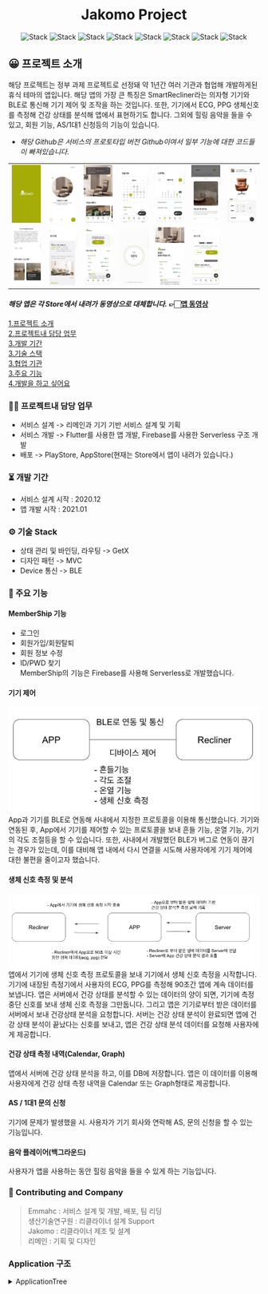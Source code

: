 <h1 align="center">Jakomo Project</h1>  

<div align="center">
 
![Stack](https://img.shields.io/badge/flutter-02569B?style=for-the-badge&logo=Flutter&logoColor=white)
![Stack](https://img.shields.io/badge/android-3DDC84?style=for-the-badge&logo=Android&logoColor=white)
![Stack](https://img.shields.io/badge/apple-000000?style=for-the-badge&logo=IOS&logoColor=white)
![Stack](https://img.shields.io/badge/dart-0175C2?style=for-the-badge&logo=Dart&logoColor=white)
![Stack](https://img.shields.io/badge/kotlin-7F52FF?style=for-the-badge&logo=Kotlin&logoColor=white)
![Stack](https://img.shields.io/badge/swift-F05138?style=for-the-badge&logo=Swift&logoColor=white)
![Stack](https://img.shields.io/badge/firebase-FFCA28?style=for-the-badge&logo=Firebase&logoColor=white)
![Stack](https://img.shields.io/badge/bluetooth-0082FC?style=for-the-badge&logo=BLE&logoColor=white)
 
</div>

## 😀 프로젝트 소개  
해당 프로젝트는 정부 과제 프로젝트로 선정돼 약 1년간 여러 기관과 협업해 개발하게된 휴식 테마의 앱입니다. 해당 앱의 가장 큰 특징은 SmartRecliner라는 의자형 기기와 BLE로 통신해 기기 제어 및 조작을 하는 것입니다. 
또한, 기기에서 ECG, PPG 생체신호를 측정해 건강 상태를 분석해 앱에서 표현하기도 합니다. 그외에 힐링 음악을 들을 수 있고, 회원 기능, AS/1대1 신청등의 기능이 있습니다.

* _해당 Github은 서비스의 프로토타입 버전 Github이여서 일부 기능에 대한 코드들이 빠져있습니다._

<table>
   <tr>
      <td>
         <a href="https://drive.google.com/file/d/1ruBQovASZY0D_ppkiltXThmqzcCsqXss/view?usp=drive_link">
         <img width="200px" src="./1.png">
      </td>
      <td>
         <a href="https://drive.google.com/file/d/1ruBQovASZY0D_ppkiltXThmqzcCsqXss/view?usp=drive_link">
         <img width="200px" src="./2.png">
      </td>
      <td>
         <a href="https://drive.google.com/file/d/1ruBQovASZY0D_ppkiltXThmqzcCsqXss/view?usp=drive_link">
         <img width="200px" src="./3.png">
      </td>
      <td>
         <a href="https://drive.google.com/file/d/1ruBQovASZY0D_ppkiltXThmqzcCsqXss/view?usp=drive_link">
         <img width="200px" src="./4.png">
      </td>
      <td>
         <a href="https://drive.google.com/file/d/1ruBQovASZY0D_ppkiltXThmqzcCsqXss/view?usp=drive_link">
         <img width="200px" src="./5.png">
      </td>
      <td>
         <a href="https://drive.google.com/file/d/1ruBQovASZY0D_ppkiltXThmqzcCsqXss/view?usp=drive_link">
         <img width="200px" src="./6.png">
      </td>
      <td>
         <a href="https://drive.google.com/file/d/1ruBQovASZY0D_ppkiltXThmqzcCsqXss/view?usp=drive_link">
         <img width="200px" src="./7.png">
      </td>      
   </tr>
   <tr>
      <td>
         <a href="https://drive.google.com/file/d/1ruBQovASZY0D_ppkiltXThmqzcCsqXss/view?usp=drive_link">
         <img width="200px" src="./8.png">
      </td>
      <td>
         <a href="https://drive.google.com/file/d/1ruBQovASZY0D_ppkiltXThmqzcCsqXss/view?usp=drive_link">
         <img width="200px" src="./9.png">
      </td>
      <td>
         <a href="https://drive.google.com/file/d/1ruBQovASZY0D_ppkiltXThmqzcCsqXss/view?usp=drive_link">
         <img width="200px" src="./10.png">
      </td>
      <td>
         <a href="https://drive.google.com/file/d/1ruBQovASZY0D_ppkiltXThmqzcCsqXss/view?usp=drive_link">
         <img width="200px" src="./11.png">
      </td>
      <td>
         <a href="https://drive.google.com/file/d/1ruBQovASZY0D_ppkiltXThmqzcCsqXss/view?usp=drive_link">
         <img width="200px" src="./12.png">
      </td>
      <td>
         <a href="https://drive.google.com/file/d/1ruBQovASZY0D_ppkiltXThmqzcCsqXss/view?usp=drive_link">
         <img width="200px" src="./13.png">
      </td>
    </tr>	
</table>

#### _해당 앱은 각 Store에서 내려가 동영상으로 대체합니다._ 👉🏻[앱 동영상](https://drive.google.com/file/d/1ruBQovASZY0D_ppkiltXThmqzcCsqXss/view?usp=drive_link)

[1.프로젝트 소개](#😀-프로젝트-소개)    
[2.프로젝트내 담당 업무](#🧑‍💻-프로젝트내-담당-업무)  
[3.개발 기간](#⏳️-개발-기간)  
[3.기술 스택](#⚙️-기술-Stack)  
[3.협업 기관](#🙌-Contributing-and-Company)   
[3.주요 기능](#📌-주요-기능)  
[4.개발을 하고 싶어요](#Application-구조)

 

### 🧑‍💻 프로젝트내 담당 업무  
+ 서비스 설계 -> 리메인과 기기 기반 서비스 설계 및 기획  
+ 서비스 개발 -> Flutter를 사용한 앱 개발, Firebase를 사용한 Serverless 구조 개발  
+ 배포 -> PlayStore, AppStore(현재는 Store에서 앱이 내려가 있습니다.)    

### ⏳️ 개발 기간  
* 서비스 설계 시작 : 2020.12  
* 앱 개발 시작 : 2021.01    

### ⚙️ 기술 Stack  
* 상태 관리 및 바인딩, 라우팅 -> GetX  
* 디자인 패턴 -> MVC  
* Device 통신 -> BLE     

### 📌 주요 기능  
#### MemberShip 기능  
  * 로그인  
  * 회원가입/회원탈퇴  
  * 회원 정보 수정  
  * ID/PWD 찾기  
  MemberShip의 기능은 Firebase를 사용해 Serverless로 개발했습니다.  
#### 기기 제어  
<img width="600px" src="./screen.png">
App과 기기를 BLE로 연동해 사내에서 지정한 프로토콜을 이용해 통신했습니다. 기기와 연동된 후, App에서 기기를 제어할 수 있는 프로토콜을 보내 흔들 기능, 온열 기능, 기기의 각도 조절등을 할 수 있습니다.  
또한, 사내에서 개발했던 BLE가 버그로 연동이 끊기는 경우가 있는데, 이를 대비해 앱 내에서 다시 연결을 시도해 사용자에게 기기 제어에 대한 불편을 줄이고자 했습니다.  

#### 생체 신호 측정 및 분석  
<img width="600px" src="./screen2.png">
앱에서 기기에 생체 신호 측정 프로토콜을 보내 기기에서 생체 신호 측정을 시작합니다. 기기에 내장된 측정기에서 사용자의 ECG, PPG를 측정해 90초간 앱에 계속 데이터를 보냅니다.
앱은 서버에서 건강 상태를 분석할 수 있는 데이터의 양이 되면, 기기에 측정 중단 신호를 보내 생체 신호 측정을 그만둡니다. 그리고 앱은 기기로부터 받은 데이터를 서버에서 보내 건강상태 분석을 요청합니다.
서버는 건강 상태 분석이 완료되면 앱에 건강 상태 분석이 끝났다는 신호를 보내고, 앱은 건강 상태 분석 데이터를 요청해 사용자에게 제공합니다.  

#### 건강 상태 측정 내역(Calendar, Graph)  
앱에서 서버에 건강 상태 분석을 하고, 이를 DB에 저장합니다. 앱은 이 데이터를 이용해 사용자에게 건강 상태 측정 내역을 Calendar 또는 Graph형태로 제공합니다.  

#### AS / 1대1 문의 신청  
기기에 문제가 발생했을 시. 사용자가 기기 회사와 연락해 AS, 문의 신청을 할 수 있는 기능입니다.   
#### 음악 플레이어(백그라운드)
사용자가 앱을 사용하는 동안 힐링 음악을 들을 수 있게 하는 기능입니다. 

### 🙌 Contributing and Company    
> Emmahc : 서비스 설계 및 개발, 배포, 팀 리딩  
> 생산기술연구원 : 리클라이너 설계 Support   
> Jakomo : 리클라이너 제조 및 설계  
> 리메인 : 기획 및 디자인  

### Application 구조
<details><summary>ApplicationTree</summary>
   
```bash
├── BLE
│   ├── ble_controller.dart
│   ├── ble_protocol.dart
│   └── measure_isolate.dart
├── JakomoSP
│   └── jakomo_sp.dart
├── Logger
│   └── logger_factory.dart
├── MeasureAPI
│   ├── measure_api.dart
│   ├── measure_api.g.dart
│   ├── measure_input_model.dart
│   ├── measure_input_model.g.dart
│   ├── measure_result_model.dart
│   └── measure_result_model.g.dart
├── NetworkObserver
│   └── network_observer.dart
├── Page
│   ├── ASApplicationPage
│   │   ├── ASApplicationDetail
│   │   │   ├── as_application_detail_answer.dart
│   │   │   ├── as_application_detail_contents.dart
│   │   │   ├── as_application_detail_footer.dart
│   │   │   └── as_application_detail_page.dart
│   │   ├── ASApplicationForm
│   │   │   ├── as_application_form_calendar.dart
│   │   │   ├── as_application_form_contents.dart
│   │   │   ├── as_application_form_controller.dart
│   │   │   ├── as_application_form_footer.dart
│   │   │   ├── as_application_form_guide.dart
│   │   │   ├── as_application_form_info.dart
│   │   │   ├── as_application_form_middle_structure.dart
│   │   │   ├── as_application_form_page.dart
│   │   │   ├── as_application_form_select.dart
│   │   │   ├── as_application_form_time.dart
│   │   │   ├── as_application_form_top.dart
│   │   │   └── as_application_img.dart
│   │   ├── as_application_button.dart
│   │   ├── as_application_history.dart
│   │   ├── as_application_history_item.dart
│   │   ├── as_application_history_model.dart
│   │   ├── as_application_history_none.dart
│   │   └── as_application_page.dart
│   ├── AskedQuestion
│   │   ├── asked_1.dart
│   │   ├── asked_2.dart
│   │   ├── asked_3.dart
│   │   ├── asked_4.dart
│   │   ├── asked_all.dart
│   │   ├── asked_question_controller.dart
│   │   ├── asked_question_item.dart
│   │   ├── asked_question_model.dart
│   │   ├── asked_question_navigation.dart
│   │   ├── asked_question_page.dart
│   │   └── asked_question_structure.dart
│   ├── BLEConnectionPage
│   │   ├── ble_connection_background.dart
│   │   ├── ble_connection_bottomsheet.dart
│   │   ├── ble_connection_close_button.dart
│   │   ├── ble_connection_guide.dart
│   │   ├── ble_connection_page.dart
│   │   └── ble_connection_switch.dart
│   ├── BLEControlPage
│   │   ├── ble_control_device.dart
│   │   ├── ble_control_device_item.dart
│   │   ├── ble_control_heat.dart
│   │   ├── ble_control_page.dart
│   │   ├── ble_control_shake.dart
│   │   ├── ble_navigation.dart
│   │   ├── ble_navigation_controller.dart
│   │   └── ble_popup.dart
│   ├── BottomNavigation
│   │   ├── bottom_navigation.dart
│   │   ├── bottom_navigation_controller.dart
│   │   ├── bottom_navigation_item.dart
│   │   ├── jakomo_floating_button.dart
│   │   ├── jakomo_music_button.dart
│   │   └── navigation_with_floating.dart
│   ├── CommonUI
│   │   ├── common_ui.dart
│   │   ├── jakomo_auth_timer.dart
│   │   ├── jakomo_auth_timer_controller.dart
│   │   ├── jakomo_auth_timer_isolate.dart
│   │   ├── jakomo_ble_connection.dart
│   │   ├── jakomo_ble_connection_container.dart
│   │   ├── jakomo_ble_connection_switch.dart
│   │   ├── jakomo_bottomsheet.dart
│   │   ├── jakomo_calendar.dart
│   │   ├── jakomo_concrete_button.dart
│   │   ├── jakomo_concrete_rectangle_button.dart
│   │   ├── jakomo_convert_state.dart
│   │   ├── jakomo_error_guide.dart
│   │   ├── jakomo_history_bar.dart
│   │   ├── jakomo_history_date_controller_ui.dart
│   │   ├── jakomo_loading_cupertino.dart
│   │   ├── jakomo_loading_cupertino_painter.dart
│   │   ├── jakomo_no_history.dart
│   │   ├── jakomo_operation_time.dart
│   │   ├── jakomo_page_top.dart
│   │   ├── jakomo_pistachio_big_button.dart
│   │   ├── jakomo_pistachio_border_button.dart
│   │   ├── jakomo_pistachio_rectangle_button.dart
│   │   ├── jakomo_pistachio_small_button.dart
│   │   ├── jakomo_recommend_pop_up.dart
│   │   ├── jakomo_regex.dart
│   │   ├── jakomo_signin_dot.dart
│   │   ├── jakomo_text_form.dart
│   │   ├── jakomo_title_with_line.dart
│   │   └── stress_ui.dart
│   ├── DirectInquiryPage
│   │   ├── InquiryDetail
│   │   │   ├── inquiry_detail_answer.dart
│   │   │   ├── inquiry_detail_contents.dart
│   │   │   ├── inquiry_detail_footer.dart
│   │   │   └── inquiry_detail_page.dart
│   │   ├── InquiryForm
│   │   │   ├── inquiry_form_contents.dart
│   │   │   ├── inquiry_form_controller.dart
│   │   │   ├── inquiry_form_footer.dart
│   │   │   ├── inquiry_form_guide.dart
│   │   │   ├── inquiry_form_img.dart
│   │   │   ├── inquiry_form_middle_structure.dart
│   │   │   ├── inquiry_form_page.dart
│   │   │   ├── inquiry_form_select.dart
│   │   │   └── inquiry_form_title.dart
│   │   ├── InquiryHistory
│   │   │   ├── inquiry_history.dart
│   │   │   ├── inquiry_history_item.dart
│   │   │   ├── inquiry_history_model.dart
│   │   │   └── inquiry_history_none.dart
│   │   ├── inquiry_button.dart
│   │   └── inquiry_page.dart
│   ├── HomePage
│   │   ├── Footer
│   │   │   ├── footer.dart
│   │   │   ├── footer_business_info.dart
│   │   │   └── footer_operation.dart
│   │   ├── JakomoCustomCare
│   │   │   ├── jakomo_custom_care.dart
│   │   │   ├── jakomo_custom_care_item.dart
│   │   │   ├── jakomo_custom_care_model.dart
│   │   │   └── jakomo_custom_care_tag.dart
│   │   ├── JakomoEvent
│   │   │   ├── jakomo_event.dart
│   │   │   ├── jakomo_event_container.dart
│   │   │   ├── jakomo_event_item.dart
│   │   │   └── jakomo_event_model.dart
│   │   ├── JakomoNews
│   │   │   ├── jakomo_new_idx.dart
│   │   │   ├── jakomo_news.dart
│   │   │   ├── jakomo_news_item.dart
│   │   │   └── jakomo_news_model.dart
│   │   ├── JakomoRecommend
│   │   │   ├── jakomo_auto_swipe.dart
│   │   │   ├── jakomo_recommend.dart
│   │   │   ├── jakomo_recommend_container.dart
│   │   │   ├── jakomo_recommend_image.dart
│   │   │   ├── jakomo_recommend_item.dart
│   │   │   └── jakomo_recommend_model.dart
│   │   ├── JakomoUsefulInfo
│   │   │   ├── jakomo_useful_info.dart
│   │   │   ├── jakomo_useful_info_all.dart
│   │   │   ├── jakomo_useful_info_item.dart
│   │   │   └── jakomo_useful_info_model.dart
│   │   ├── home_background.dart
│   │   ├── home_context_menu.dart
│   │   ├── home_page.dart
│   │   ├── home_page_controller.dart
│   │   ├── home_page_structure.dart
│   │   └── home_sound_icon.dart
│   ├── IntroPage
│   │   ├── intro_bottom.dart
│   │   ├── intro_circle_frame.dart
│   │   ├── intro_controller.dart
│   │   ├── intro_model.dart
│   │   ├── intro_page.dart
│   │   ├── intro_skip_button.dart
│   │   └── intro_slider_structure.dart
│   ├── JakomoWebview
│   │   └── jakomo_webview.dart
│   ├── MeasurePage
│   │   ├── MeasureBPHistory
│   │   │   ├── bp_date_ui.dart
│   │   │   ├── bp_graph.dart
│   │   │   ├── bp_history_bar.dart
│   │   │   ├── bp_history_controller.dart
│   │   │   ├── bp_history_item.dart
│   │   │   ├── bp_history_item_structure.dart
│   │   │   ├── bp_history_page.dart
│   │   │   └── bp_model.dart
│   │   ├── MeasureHeartRateHistory
│   │   │   ├── hr_date_ui.dart
│   │   │   ├── hr_graph.dart
│   │   │   ├── hr_history_bar.dart
│   │   │   ├── hr_history_controller.dart
│   │   │   ├── hr_history_item.dart
│   │   │   ├── hr_history_item_structure.dart
│   │   │   ├── hr_history_page.dart
│   │   │   └── hr_model.dart
│   │   ├── MeasureHistory
│   │   │   ├── measure_history_calendar.dart
│   │   │   ├── measure_history_conroller.dart
│   │   │   ├── measure_history_item_list.dart
│   │   │   └── measure_history_page.dart
│   │   ├── MeasureHistoryItem
│   │   │   ├── measure_history_item.dart
│   │   │   ├── measure_history_item_advice.dart
│   │   │   ├── measure_history_item_model.dart
│   │   │   └── measure_history_item_row.dart
│   │   ├── MeasureProgressPage
│   │   │   ├── measure_basic_progress.dart
│   │   │   ├── measure_center_contents.dart
│   │   │   ├── measure_jumping_dot.dart
│   │   │   ├── measure_progress_bar.dart
│   │   │   ├── measure_progress_controller.dart
│   │   │   ├── measure_progress_guide.dart
│   │   │   └── measure_progress_page.dart
│   │   ├── MeasureResultPage
│   │   │   ├── measure_result_background.dart
│   │   │   ├── measure_result_close_button.dart
│   │   │   ├── measure_result_controller.dart
│   │   │   ├── measure_result_page.dart
│   │   │   ├── measure_result_structure.dart
│   │   │   └── measure_result_title.dart
│   │   ├── MeasureStressHistory
│   │   │   ├── st_date_ui.dart
│   │   │   ├── st_graph.dart
│   │   │   ├── st_history_bar.dart
│   │   │   ├── st_history_controller.dart
│   │   │   ├── st_history_item.dart
│   │   │   ├── st_history_item_structure.dart
│   │   │   ├── st_history_page.dart
│   │   │   └── st_model.dart
│   │   ├── MeasureWeightHistory
│   │   │   ├── we_date_ui.dart
│   │   │   ├── we_graph.dart
│   │   │   ├── we_history_bar.dart
│   │   │   ├── we_history_controller.dart
│   │   │   ├── we_history_item.dart
│   │   │   ├── we_history_item_structure.dart
│   │   │   ├── we_history_page.dart
│   │   │   ├── we_item_line.dart
│   │   │   └── we_model.dart
│   │   ├── measure_button.dart
│   │   ├── measure_logo.dart
│   │   ├── measure_no_data.dart
│   │   ├── measure_page.dart
│   │   └── measure_recent_history_title.dart
│   ├── MemberShip
│   │   ├── FindMemberShip
│   │   │   ├── FindId
│   │   │   │   ├── find_id.dart
│   │   │   │   ├── find_id_auth_phone.dart
│   │   │   │   ├── find_id_controller.dart
│   │   │   │   ├── find_id_find_structure.dart
│   │   │   │   ├── find_id_name.dart
│   │   │   │   ├── find_id_phone.dart
│   │   │   │   ├── find_id_result_item.dart
│   │   │   │   ├── find_id_result_login_button.dart
│   │   │   │   ├── find_id_result_model.dart
│   │   │   │   ├── find_id_result_structure.dart
│   │   │   │   ├── find_id_timer.dart
│   │   │   │   ├── find_id_timer_controller.dart
│   │   │   │   └── find_id_timer_isolate.dart
│   │   │   ├── FindPwd
│   │   │   │   ├── find_pwd.dart
│   │   │   │   ├── find_pwd_auth_phone.dart
│   │   │   │   ├── find_pwd_controller.dart
│   │   │   │   ├── find_pwd_email.dart
│   │   │   │   ├── find_pwd_find_structure.dart
│   │   │   │   ├── find_pwd_modify_structure.dart
│   │   │   │   ├── find_pwd_name.dart
│   │   │   │   ├── find_pwd_new.dart
│   │   │   │   ├── find_pwd_new_check.dart
│   │   │   │   ├── find_pwd_phone.dart
│   │   │   │   ├── find_pwd_timer.dart
│   │   │   │   ├── find_pwd_timer_controller.dart
│   │   │   │   └── find_pwd_timer_isolate.dart
│   │   │   ├── find_membership_controller.dart
│   │   │   ├── find_membership_navigation.dart
│   │   │   ├── find_membership_page.dart
│   │   │   └── find_membership_top.dart
│   │   ├── LoginPage
│   │   │   ├── login_auto.dart
│   │   │   ├── login_button.dart
│   │   │   ├── login_controller.dart
│   │   │   ├── login_footer.dart
│   │   │   ├── login_id.dart
│   │   │   ├── login_page.dart
│   │   │   ├── login_pwd.dart
│   │   │   ├── login_social.dart
│   │   │   └── login_top.dart
│   │   ├── SignInPage
│   │   │   ├── signin_authentification_phone.dart
│   │   │   ├── signin_button.dart
│   │   │   ├── signin_check_pwd.dart
│   │   │   ├── signin_controller.dart
│   │   │   ├── signin_footer.dart
│   │   │   ├── signin_id.dart
│   │   │   ├── signin_name.dart
│   │   │   ├── signin_page.dart
│   │   │   ├── signin_phone.dart
│   │   │   ├── signin_pwd.dart
│   │   │   ├── signin_social.dart
│   │   │   ├── signin_structure.dart
│   │   │   ├── signin_success_page.dart
│   │   │   └── signin_top.dart
│   │   ├── SignInSocialPage
│   │   │   ├── signin_social_auth_phone.dart
│   │   │   ├── signin_social_button.dart
│   │   │   ├── signin_social_controller.dart
│   │   │   ├── signin_social_email.dart
│   │   │   ├── signin_social_footer.dart
│   │   │   ├── signin_social_id.dart
│   │   │   ├── signin_social_name.dart
│   │   │   ├── signin_social_page.dart
│   │   │   ├── signin_social_phone.dart
│   │   │   ├── signin_social_structure.dart
│   │   │   ├── signin_social_timer.dart
│   │   │   ├── signin_social_timer_controller.dart
│   │   │   └── signin_social_timer_isolate.dart
│   │   └── WidthDrawalPage
│   │       ├── widthdrawal_comments.dart
│   │       ├── widthdrawal_contents.dart
│   │       ├── widthdrawal_footer.dart
│   │       └── widthdrawal_page.dart
│   ├── ModifyMyInfoPage
│   │   ├── modify_controller.dart
│   │   ├── modify_myinfo_authentification.dart
│   │   ├── modify_myinfo_footer.dart
│   │   ├── modify_myinfo_id.dart
│   │   ├── modify_myinfo_image.dart
│   │   ├── modify_myinfo_membernumber.dart
│   │   ├── modify_myinfo_name.dart
│   │   ├── modify_myinfo_not_social.dart
│   │   ├── modify_myinfo_page.dart
│   │   ├── modify_myinfo_phone.dart
│   │   ├── modify_myinfo_receive.dart
│   │   └── modify_myinfo_social_login.dart
│   ├── MyPage
│   │   ├── mypage.dart
│   │   ├── mypage_ble.dart
│   │   ├── mypage_care_item.dart
│   │   ├── mypage_contents.dart
│   │   ├── mypage_device.dart
│   │   ├── mypage_footer.dart
│   │   ├── mypage_img.dart
│   │   ├── mypage_info.dart
│   │   ├── mypage_route_item.dart
│   │   ├── mypage_route_list.dart
│   │   └── mypage_top.dart
│   ├── NotificationListPage
│   │   ├── notification_list_item.dart
│   │   ├── notification_list_page.dart
│   │   └── notification_model.dart
│   ├── Popup
│   │   └── pop_up_controller.dart
│   ├── RestCarePage
│   │   ├── RestCareAudioItem
│   │   │   ├── rest_care_audio_button.dart
│   │   │   ├── rest_care_audio_item.dart
│   │   │   ├── rest_care_audio_item_slider.dart
│   │   │   ├── rest_care_audio_model.dart
│   │   │   └── rest_care_audio_small_item.dart
│   │   ├── RestCareAuido
│   │   │   ├── rest_care_audio.dart
│   │   │   ├── rest_care_audio_controller.dart
│   │   │   └── rest_care_audio_factory.dart
│   │   ├── RestCareGuide
│   │   │   └── rest_care_guide.dart
│   │   ├── RestCareMode
│   │   │   ├── rest_care_guide_text.dart
│   │   │   ├── rest_care_mode.dart
│   │   │   ├── rest_care_mode_structure.dart
│   │   │   └── rest_care_mode_switch.dart
│   │   ├── RestGuideItem
│   │   │   ├── rest_guide_contents.dart
│   │   │   ├── rest_guide_item.dart
│   │   │   ├── rest_guide_structure.dart
│   │   │   ├── rest_guide_title.dart
│   │   │   ├── rest_guide_title_tag.dart
│   │   │   ├── rest_guide_top.dart
│   │   │   └── rest_guide_useful.dart
│   │   ├── rest_care_navigation_controller.dart
│   │   ├── rest_care_page.dart
│   │   ├── rest_care_scoll.dart
│   │   ├── rest_care_sliverheader.dart
│   │   ├── rest_care_title.dart
│   │   └── rest_navigation.dart
│   ├── SettingPage
│   │   ├── setting_alarm.dart
│   │   ├── setting_alarm_item.dart
│   │   ├── setting_app_version.dart
│   │   ├── setting_condition.dart
│   │   ├── setting_condition_item.dart
│   │   ├── setting_footer.dart
│   │   ├── setting_page.dart
│   │   └── setting_structure.dart
│   ├── SplashPage
│   │   └── splash_page.dart
│   └── TermConditionPolicyPage
│       ├── marketing_policy_page.dart
│       ├── personal_policy_page.dart
│       └── term_condition_policy_page.dart
├── Permission
│   └── permission_factory.dart
├── Routes
│   ├── jakomo_binding.dart
│   ├── jakomo_pages.dart
│   └── jakomo_routes.dart
├── ServerData
│   ├── api_constant.dart
│   ├── history_client.dart
│   ├── history_client.g.dart
│   ├── history_controller.dart
│   ├── history_isolate.dart
│   ├── history_output_model.dart
│   └── history_output_model.g.dart
├── UISupportUtils
│   ├── jakomo_color.dart
│   └── support_ui.dart
├── main.dart
└── ui_test.dart

62 directories, 362 files
kpop@keipabpaegtoliui-MacBookPro lib % tree > tree.txt
kpop@keipabpaegtoliui-MacBookPro lib % tree
.
├── BLE
│   ├── ble_controller.dart
│   ├── ble_protocol.dart
│   └── measure_isolate.dart
├── JakomoSP
│   └── jakomo_sp.dart
├── Logger
│   └── logger_factory.dart
├── MeasureAPI
│   ├── measure_api.dart
│   ├── measure_api.g.dart
│   ├── measure_input_model.dart
│   ├── measure_input_model.g.dart
│   ├── measure_result_model.dart
│   └── measure_result_model.g.dart
├── NetworkObserver
│   └── network_observer.dart
├── Page
│   ├── ASApplicationPage
│   │   ├── ASApplicationDetail
│   │   │   ├── as_application_detail_answer.dart
│   │   │   ├── as_application_detail_contents.dart
│   │   │   ├── as_application_detail_footer.dart
│   │   │   └── as_application_detail_page.dart
│   │   ├── ASApplicationForm
│   │   │   ├── as_application_form_calendar.dart
│   │   │   ├── as_application_form_contents.dart
│   │   │   ├── as_application_form_controller.dart
│   │   │   ├── as_application_form_footer.dart
│   │   │   ├── as_application_form_guide.dart
│   │   │   ├── as_application_form_info.dart
│   │   │   ├── as_application_form_middle_structure.dart
│   │   │   ├── as_application_form_page.dart
│   │   │   ├── as_application_form_select.dart
│   │   │   ├── as_application_form_time.dart
│   │   │   ├── as_application_form_top.dart
│   │   │   └── as_application_img.dart
│   │   ├── as_application_button.dart
│   │   ├── as_application_history.dart
│   │   ├── as_application_history_item.dart
│   │   ├── as_application_history_model.dart
│   │   ├── as_application_history_none.dart
│   │   └── as_application_page.dart
│   ├── AskedQuestion
│   │   ├── asked_1.dart
│   │   ├── asked_2.dart
│   │   ├── asked_3.dart
│   │   ├── asked_4.dart
│   │   ├── asked_all.dart
│   │   ├── asked_question_controller.dart
│   │   ├── asked_question_item.dart
│   │   ├── asked_question_model.dart
│   │   ├── asked_question_navigation.dart
│   │   ├── asked_question_page.dart
│   │   └── asked_question_structure.dart
│   ├── BLEConnectionPage
│   │   ├── ble_connection_background.dart
│   │   ├── ble_connection_bottomsheet.dart
│   │   ├── ble_connection_close_button.dart
│   │   ├── ble_connection_guide.dart
│   │   ├── ble_connection_page.dart
│   │   └── ble_connection_switch.dart
│   ├── BLEControlPage
│   │   ├── ble_control_device.dart
│   │   ├── ble_control_device_item.dart
│   │   ├── ble_control_heat.dart
│   │   ├── ble_control_page.dart
│   │   ├── ble_control_shake.dart
│   │   ├── ble_navigation.dart
│   │   ├── ble_navigation_controller.dart
│   │   └── ble_popup.dart
│   ├── BottomNavigation
│   │   ├── bottom_navigation.dart
│   │   ├── bottom_navigation_controller.dart
│   │   ├── bottom_navigation_item.dart
│   │   ├── jakomo_floating_button.dart
│   │   ├── jakomo_music_button.dart
│   │   └── navigation_with_floating.dart
│   ├── CommonUI
│   │   ├── common_ui.dart
│   │   ├── jakomo_auth_timer.dart
│   │   ├── jakomo_auth_timer_controller.dart
│   │   ├── jakomo_auth_timer_isolate.dart
│   │   ├── jakomo_ble_connection.dart
│   │   ├── jakomo_ble_connection_container.dart
│   │   ├── jakomo_ble_connection_switch.dart
│   │   ├── jakomo_bottomsheet.dart
│   │   ├── jakomo_calendar.dart
│   │   ├── jakomo_concrete_button.dart
│   │   ├── jakomo_concrete_rectangle_button.dart
│   │   ├── jakomo_convert_state.dart
│   │   ├── jakomo_error_guide.dart
│   │   ├── jakomo_history_bar.dart
│   │   ├── jakomo_history_date_controller_ui.dart
│   │   ├── jakomo_loading_cupertino.dart
│   │   ├── jakomo_loading_cupertino_painter.dart
│   │   ├── jakomo_no_history.dart
│   │   ├── jakomo_operation_time.dart
│   │   ├── jakomo_page_top.dart
│   │   ├── jakomo_pistachio_big_button.dart
│   │   ├── jakomo_pistachio_border_button.dart
│   │   ├── jakomo_pistachio_rectangle_button.dart
│   │   ├── jakomo_pistachio_small_button.dart
│   │   ├── jakomo_recommend_pop_up.dart
│   │   ├── jakomo_regex.dart
│   │   ├── jakomo_signin_dot.dart
│   │   ├── jakomo_text_form.dart
│   │   ├── jakomo_title_with_line.dart
│   │   └── stress_ui.dart
│   ├── DirectInquiryPage
│   │   ├── InquiryDetail
│   │   │   ├── inquiry_detail_answer.dart
│   │   │   ├── inquiry_detail_contents.dart
│   │   │   ├── inquiry_detail_footer.dart
│   │   │   └── inquiry_detail_page.dart
│   │   ├── InquiryForm
│   │   │   ├── inquiry_form_contents.dart
│   │   │   ├── inquiry_form_controller.dart
│   │   │   ├── inquiry_form_footer.dart
│   │   │   ├── inquiry_form_guide.dart
│   │   │   ├── inquiry_form_img.dart
│   │   │   ├── inquiry_form_middle_structure.dart
│   │   │   ├── inquiry_form_page.dart
│   │   │   ├── inquiry_form_select.dart
│   │   │   └── inquiry_form_title.dart
│   │   ├── InquiryHistory
│   │   │   ├── inquiry_history.dart
│   │   │   ├── inquiry_history_item.dart
│   │   │   ├── inquiry_history_model.dart
│   │   │   └── inquiry_history_none.dart
│   │   ├── inquiry_button.dart
│   │   └── inquiry_page.dart
│   ├── HomePage
│   │   ├── Footer
│   │   │   ├── footer.dart
│   │   │   ├── footer_business_info.dart
│   │   │   └── footer_operation.dart
│   │   ├── JakomoCustomCare
│   │   │   ├── jakomo_custom_care.dart
│   │   │   ├── jakomo_custom_care_item.dart
│   │   │   ├── jakomo_custom_care_model.dart
│   │   │   └── jakomo_custom_care_tag.dart
│   │   ├── JakomoEvent
│   │   │   ├── jakomo_event.dart
│   │   │   ├── jakomo_event_container.dart
│   │   │   ├── jakomo_event_item.dart
│   │   │   └── jakomo_event_model.dart
│   │   ├── JakomoNews
│   │   │   ├── jakomo_new_idx.dart
│   │   │   ├── jakomo_news.dart
│   │   │   ├── jakomo_news_item.dart
│   │   │   └── jakomo_news_model.dart
│   │   ├── JakomoRecommend
│   │   │   ├── jakomo_auto_swipe.dart
│   │   │   ├── jakomo_recommend.dart
│   │   │   ├── jakomo_recommend_container.dart
│   │   │   ├── jakomo_recommend_image.dart
│   │   │   ├── jakomo_recommend_item.dart
│   │   │   └── jakomo_recommend_model.dart
│   │   ├── JakomoUsefulInfo
│   │   │   ├── jakomo_useful_info.dart
│   │   │   ├── jakomo_useful_info_all.dart
│   │   │   ├── jakomo_useful_info_item.dart
│   │   │   └── jakomo_useful_info_model.dart
│   │   ├── home_background.dart
│   │   ├── home_context_menu.dart
│   │   ├── home_page.dart
│   │   ├── home_page_controller.dart
│   │   ├── home_page_structure.dart
│   │   └── home_sound_icon.dart
│   ├── IntroPage
│   │   ├── intro_bottom.dart
│   │   ├── intro_circle_frame.dart
│   │   ├── intro_controller.dart
│   │   ├── intro_model.dart
│   │   ├── intro_page.dart
│   │   ├── intro_skip_button.dart
│   │   └── intro_slider_structure.dart
│   ├── JakomoWebview
│   │   └── jakomo_webview.dart
│   ├── MeasurePage
│   │   ├── MeasureBPHistory
│   │   │   ├── bp_date_ui.dart
│   │   │   ├── bp_graph.dart
│   │   │   ├── bp_history_bar.dart
│   │   │   ├── bp_history_controller.dart
│   │   │   ├── bp_history_item.dart
│   │   │   ├── bp_history_item_structure.dart
│   │   │   ├── bp_history_page.dart
│   │   │   └── bp_model.dart
│   │   ├── MeasureHeartRateHistory
│   │   │   ├── hr_date_ui.dart
│   │   │   ├── hr_graph.dart
│   │   │   ├── hr_history_bar.dart
│   │   │   ├── hr_history_controller.dart
│   │   │   ├── hr_history_item.dart
│   │   │   ├── hr_history_item_structure.dart
│   │   │   ├── hr_history_page.dart
│   │   │   └── hr_model.dart
│   │   ├── MeasureHistory
│   │   │   ├── measure_history_calendar.dart
│   │   │   ├── measure_history_conroller.dart
│   │   │   ├── measure_history_item_list.dart
│   │   │   └── measure_history_page.dart
│   │   ├── MeasureHistoryItem
│   │   │   ├── measure_history_item.dart
│   │   │   ├── measure_history_item_advice.dart
│   │   │   ├── measure_history_item_model.dart
│   │   │   └── measure_history_item_row.dart
│   │   ├── MeasureProgressPage
│   │   │   ├── measure_basic_progress.dart
│   │   │   ├── measure_center_contents.dart
│   │   │   ├── measure_jumping_dot.dart
│   │   │   ├── measure_progress_bar.dart
│   │   │   ├── measure_progress_controller.dart
│   │   │   ├── measure_progress_guide.dart
│   │   │   └── measure_progress_page.dart
│   │   ├── MeasureResultPage
│   │   │   ├── measure_result_background.dart
│   │   │   ├── measure_result_close_button.dart
│   │   │   ├── measure_result_controller.dart
│   │   │   ├── measure_result_page.dart
│   │   │   ├── measure_result_structure.dart
│   │   │   └── measure_result_title.dart
│   │   ├── MeasureStressHistory
│   │   │   ├── st_date_ui.dart
│   │   │   ├── st_graph.dart
│   │   │   ├── st_history_bar.dart
│   │   │   ├── st_history_controller.dart
│   │   │   ├── st_history_item.dart
│   │   │   ├── st_history_item_structure.dart
│   │   │   ├── st_history_page.dart
│   │   │   └── st_model.dart
│   │   ├── MeasureWeightHistory
│   │   │   ├── we_date_ui.dart
│   │   │   ├── we_graph.dart
│   │   │   ├── we_history_bar.dart
│   │   │   ├── we_history_controller.dart
│   │   │   ├── we_history_item.dart
│   │   │   ├── we_history_item_structure.dart
│   │   │   ├── we_history_page.dart
│   │   │   ├── we_item_line.dart
│   │   │   └── we_model.dart
│   │   ├── measure_button.dart
│   │   ├── measure_logo.dart
│   │   ├── measure_no_data.dart
│   │   ├── measure_page.dart
│   │   └── measure_recent_history_title.dart
│   ├── MemberShip
│   │   ├── FindMemberShip
│   │   │   ├── FindId
│   │   │   │   ├── find_id.dart
│   │   │   │   ├── find_id_auth_phone.dart
│   │   │   │   ├── find_id_controller.dart
│   │   │   │   ├── find_id_find_structure.dart
│   │   │   │   ├── find_id_name.dart
│   │   │   │   ├── find_id_phone.dart
│   │   │   │   ├── find_id_result_item.dart
│   │   │   │   ├── find_id_result_login_button.dart
│   │   │   │   ├── find_id_result_model.dart
│   │   │   │   ├── find_id_result_structure.dart
│   │   │   │   ├── find_id_timer.dart
│   │   │   │   ├── find_id_timer_controller.dart
│   │   │   │   └── find_id_timer_isolate.dart
│   │   │   ├── FindPwd
│   │   │   │   ├── find_pwd.dart
│   │   │   │   ├── find_pwd_auth_phone.dart
│   │   │   │   ├── find_pwd_controller.dart
│   │   │   │   ├── find_pwd_email.dart
│   │   │   │   ├── find_pwd_find_structure.dart
│   │   │   │   ├── find_pwd_modify_structure.dart
│   │   │   │   ├── find_pwd_name.dart
│   │   │   │   ├── find_pwd_new.dart
│   │   │   │   ├── find_pwd_new_check.dart
│   │   │   │   ├── find_pwd_phone.dart
│   │   │   │   ├── find_pwd_timer.dart
│   │   │   │   ├── find_pwd_timer_controller.dart
│   │   │   │   └── find_pwd_timer_isolate.dart
│   │   │   ├── find_membership_controller.dart
│   │   │   ├── find_membership_navigation.dart
│   │   │   ├── find_membership_page.dart
│   │   │   └── find_membership_top.dart
│   │   ├── LoginPage
│   │   │   ├── login_auto.dart
│   │   │   ├── login_button.dart
│   │   │   ├── login_controller.dart
│   │   │   ├── login_footer.dart
│   │   │   ├── login_id.dart
│   │   │   ├── login_page.dart
│   │   │   ├── login_pwd.dart
│   │   │   ├── login_social.dart
│   │   │   └── login_top.dart
│   │   ├── SignInPage
│   │   │   ├── signin_authentification_phone.dart
│   │   │   ├── signin_button.dart
│   │   │   ├── signin_check_pwd.dart
│   │   │   ├── signin_controller.dart
│   │   │   ├── signin_footer.dart
│   │   │   ├── signin_id.dart
│   │   │   ├── signin_name.dart
│   │   │   ├── signin_page.dart
│   │   │   ├── signin_phone.dart
│   │   │   ├── signin_pwd.dart
│   │   │   ├── signin_social.dart
│   │   │   ├── signin_structure.dart
│   │   │   ├── signin_success_page.dart
│   │   │   └── signin_top.dart
│   │   ├── SignInSocialPage
│   │   │   ├── signin_social_auth_phone.dart
│   │   │   ├── signin_social_button.dart
│   │   │   ├── signin_social_controller.dart
│   │   │   ├── signin_social_email.dart
│   │   │   ├── signin_social_footer.dart
│   │   │   ├── signin_social_id.dart
│   │   │   ├── signin_social_name.dart
│   │   │   ├── signin_social_page.dart
│   │   │   ├── signin_social_phone.dart
│   │   │   ├── signin_social_structure.dart
│   │   │   ├── signin_social_timer.dart
│   │   │   ├── signin_social_timer_controller.dart
│   │   │   └── signin_social_timer_isolate.dart
│   │   └── WidthDrawalPage
│   │       ├── widthdrawal_comments.dart
│   │       ├── widthdrawal_contents.dart
│   │       ├── widthdrawal_footer.dart
│   │       └── widthdrawal_page.dart
│   ├── ModifyMyInfoPage
│   │   ├── modify_controller.dart
│   │   ├── modify_myinfo_authentification.dart
│   │   ├── modify_myinfo_footer.dart
│   │   ├── modify_myinfo_id.dart
│   │   ├── modify_myinfo_image.dart
│   │   ├── modify_myinfo_membernumber.dart
│   │   ├── modify_myinfo_name.dart
│   │   ├── modify_myinfo_not_social.dart
│   │   ├── modify_myinfo_page.dart
│   │   ├── modify_myinfo_phone.dart
│   │   ├── modify_myinfo_receive.dart
│   │   └── modify_myinfo_social_login.dart
│   ├── MyPage
│   │   ├── mypage.dart
│   │   ├── mypage_ble.dart
│   │   ├── mypage_care_item.dart
│   │   ├── mypage_contents.dart
│   │   ├── mypage_device.dart
│   │   ├── mypage_footer.dart
│   │   ├── mypage_img.dart
│   │   ├── mypage_info.dart
│   │   ├── mypage_route_item.dart
│   │   ├── mypage_route_list.dart
│   │   └── mypage_top.dart
│   ├── NotificationListPage
│   │   ├── notification_list_item.dart
│   │   ├── notification_list_page.dart
│   │   └── notification_model.dart
│   ├── Popup
│   │   └── pop_up_controller.dart
│   ├── RestCarePage
│   │   ├── RestCareAudioItem
│   │   │   ├── rest_care_audio_button.dart
│   │   │   ├── rest_care_audio_item.dart
│   │   │   ├── rest_care_audio_item_slider.dart
│   │   │   ├── rest_care_audio_model.dart
│   │   │   └── rest_care_audio_small_item.dart
│   │   ├── RestCareAuido
│   │   │   ├── rest_care_audio.dart
│   │   │   ├── rest_care_audio_controller.dart
│   │   │   └── rest_care_audio_factory.dart
│   │   ├── RestCareGuide
│   │   │   └── rest_care_guide.dart
│   │   ├── RestCareMode
│   │   │   ├── rest_care_guide_text.dart
│   │   │   ├── rest_care_mode.dart
│   │   │   ├── rest_care_mode_structure.dart
│   │   │   └── rest_care_mode_switch.dart
│   │   ├── RestGuideItem
│   │   │   ├── rest_guide_contents.dart
│   │   │   ├── rest_guide_item.dart
│   │   │   ├── rest_guide_structure.dart
│   │   │   ├── rest_guide_title.dart
│   │   │   ├── rest_guide_title_tag.dart
│   │   │   ├── rest_guide_top.dart
│   │   │   └── rest_guide_useful.dart
│   │   ├── rest_care_navigation_controller.dart
│   │   ├── rest_care_page.dart
│   │   ├── rest_care_scoll.dart
│   │   ├── rest_care_sliverheader.dart
│   │   ├── rest_care_title.dart
│   │   └── rest_navigation.dart
│   ├── SettingPage
│   │   ├── setting_alarm.dart
│   │   ├── setting_alarm_item.dart
│   │   ├── setting_app_version.dart
│   │   ├── setting_condition.dart
│   │   ├── setting_condition_item.dart
│   │   ├── setting_footer.dart
│   │   ├── setting_page.dart
│   │   └── setting_structure.dart
│   ├── SplashPage
│   │   └── splash_page.dart
│   └── TermConditionPolicyPage
│       ├── marketing_policy_page.dart
│       ├── personal_policy_page.dart
│       └── term_condition_policy_page.dart
├── Permission
│   └── permission_factory.dart
├── Routes
│   ├── jakomo_binding.dart
│   ├── jakomo_pages.dart
│   └── jakomo_routes.dart
├── ServerData
│   ├── api_constant.dart
│   ├── history_client.dart
│   ├── history_client.g.dart
│   ├── history_controller.dart
│   ├── history_isolate.dart
│   ├── history_output_model.dart
│   └── history_output_model.g.dart
├── UISupportUtils
│   ├── jakomo_color.dart
│   └── support_ui.dart
├── main.dart
└── ui_test.dart
``` 
   
</details>
